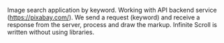Image search application by keyword. Working with API backend service (https://pixabay.com/). We send a request (keyword) and receive a response from the server, process and draw the markup. Infinite Scroll is written without using libraries.
